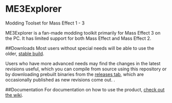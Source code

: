 # ME3Explorer
Modding Toolset for Mass Effect 1 - 3

ME3Explorer is a fan-made modding toolkit primarily for Mass Effect 3 on the PC. It has limited support for both Mass Effect and Mass Effect 2.

##Downloads
Most users without special needs will be able to use the older, [stable build](https://github.com/ME3Explorer/ME3Explorer/releases/tag/r653).

Users who have more advanced needs may find the changes in the latest revisions useful, which you can compile from source using this repository or by downloading prebuilt binaries from the [releases tab](https://github.com/ME3Explorer/ME3Explorer/releases), which are occasionally published as new revisions come out. .

##Documentation
For documentation on how to use the product, [check out the wiki](http://me3explorer.wikia.com).
